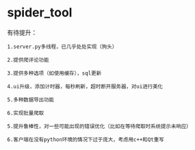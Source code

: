 # spider_tool

有待提升：

	1.server.py多线程，已几乎处处实现（狗头）

	2.提供爬评论功能

	3.提供多种选项（如使用缓存），sql更新

	4.ui升级，添加计时器，每秒刷新，超时断开服务器，对ui进行美化

	5.多种数据导出功能

	6.实现批量爬取
	
	5.提升鲁棒性，对一些可能出现的错误优化（比如在等待爬取时系统提示未响应）

	6.客户端在没有python环境的情况下过于庞大，考虑用c++和Qt重写

